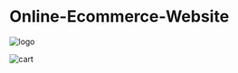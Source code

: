 # Online-Ecommerce-Website
![logo](https://user-images.githubusercontent.com/98151327/166163269-bf46b1b5-b93e-4df6-a30c-085acc1b4d2f.jpg)

![cart](https://user-images.githubusercontent.com/98151327/166163250-5d09e551-2e3a-404e-a487-bcc259099646.jpg)

